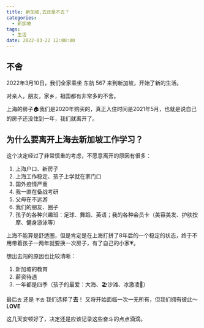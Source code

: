 ```yaml
---
title: 新加坡,去还是不去？
categories:
  - 新加坡
tags:
  - 生活
date: 2022-03-22 12:00:00
---
```


## 不舍

2022年3月10日，我们全家乘坐 东航 567 来到新加坡，开始了新的生活。

对亲人，朋友，家乡，祖国都有非常多的不舍。

上海的房子🏠我们是2020年购买的，真正入住时间是2021年5月，也就是说自己的房子还没住到一年，我们就离开了。

## 为什么要离开上海去新加坡工作学习？

这个决定经过了非常慎重的考虑，不愿意离开的原因有很多：

1. 上海户口、新房子
2. 上海工作稳定、孩子上学就在家门口
3. 国外疫情严重
4. 我一直在备战考研
5. 父母在不远游
6. 我们的朋友、圈子
7. 孩子的各种兴趣班：足球、舞蹈、英语；我的各种会员卡（美容美发、护肤按摩、健身游泳等）

上海不能算是舒适圈，但是肯定是在上海打拼了8年后的一个稳定的状态，终于不用带着孩子一两年就要换一次房子，有了自己的小家💗。

想出去闯的原因也比较清晰：

1. 新加坡的教育
2. 薪资待遇
3. 一年都是四季（孩子的最爱：大海、🏖️沙滩、冰激凌🍦）

最后`去` 还是 `不去` 我们选择了**去**！ 又将开始面临一次一无所有，但我们拥有彼此～ **LOVE**

这几天安顿好了，决定还是应该记录这些奋斗的点点滴滴。
